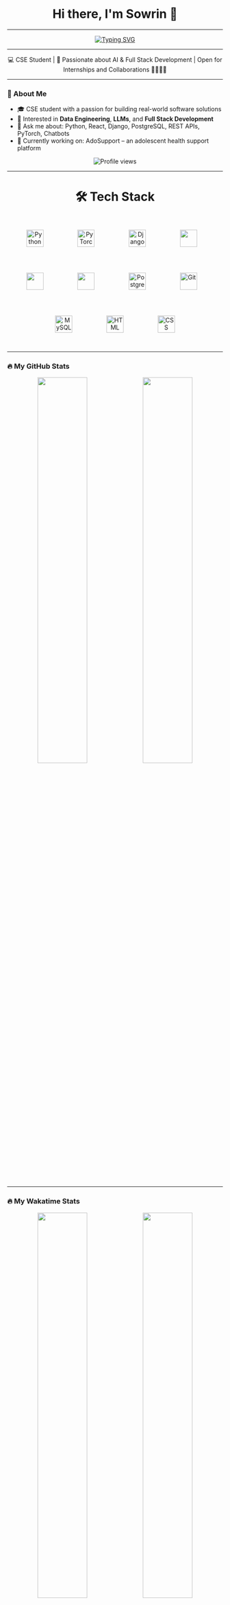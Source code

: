<h1 align="center">Hi there, I'm Sowrin 👋</h1>

---

<div align="center">
  <a href="https://git.io/typing-svg">
    <img src="https://readme-typing-svg.demolab.com?font=Fira+Code&size=22&duration=3000&pause=1000&&center=true&color=11CAFF&random=true&width=450&lines=Interactive+Web+Dev;Interested+in+AI+Models+and+Agent;Learning+new+skills+daily;Let's+build+something+awesome!!" alt="Typing SVG" />
  </a>
</div>

---

<p align="center">
  💻 CSE Student | 🧠 Passionate about AI & Full Stack Development | Open for Internships and Collaborations 🫱🏻‍🫲🏻
</p>

---

### 🌟 About Me
- 🎓 CSE student with a passion for building real-world software solutions
- 🧠 Interested in **Data Engineering**, **LLMs**, and **Full Stack Development**
- 💬 Ask me about: Python, React, Django, PostgreSQL, REST APIs, PyTorch, Chatbots
- 🚀 Currently working on: AdoSupport – an adolescent health support platform
<p align="center">
  <img src="https://komarev.com/ghpvc/?username=sowrin-paul&style=flat-square&color=blue" alt="Profile views" />
</p>

---

<h1 align="center"> 🛠️ Tech Stack </h1>
<p align="center">
  <img src="https://cdn.jsdelivr.net/gh/devicons/devicon/icons/python/python-original.svg" width="40" height="40" alt="Python" style="margin: 30px;"/>
  &nbsp;&nbsp;&nbsp;
  <img src="https://cdn.jsdelivr.net/gh/devicons/devicon/icons/pytorch/pytorch-original.svg" width="40" height="40" alt="PyTorch" style="margin: 30px;"/>
  &nbsp;&nbsp;&nbsp;
  <img src="https://cdn.jsdelivr.net/gh/devicons/devicon/icons/django/django-plain.svg" width="40" height="40" alt="Django" style="margin: 30px;"/>
  &nbsp;&nbsp;&nbsp;
  <img src="https://cdn.jsdelivr.net/gh/devicons/devicon/icons/javascript/javascript-original.svg" width="40" height="40" style="margin: 30px;"/>
  &nbsp;&nbsp;&nbsp;
  <img src="https://cdn.jsdelivr.net/gh/devicons/devicon/icons/react/react-original.svg" width="40" height="40" style="margin: 30px;"/>
  &nbsp;&nbsp;&nbsp;
  <img src="https://cdn.jsdelivr.net/gh/devicons/devicon@latest/icons/tailwindcss/tailwindcss-original.svg" height="40" style="margin: 30px;"/>
  &nbsp;&nbsp;&nbsp;
  <img src="https://cdn.jsdelivr.net/gh/devicons/devicon/icons/postgresql/postgresql-original.svg" width="40" height="40" alt="PostgreSQL" style="margin: 30px;"/>
  &nbsp;&nbsp;&nbsp;
  <img src="https://cdn.jsdelivr.net/gh/devicons/devicon/icons/git/git-original.svg" width="40" height="40" alt="Git" style="margin: 30px;"/>
  &nbsp;&nbsp;&nbsp;
  <img src="https://cdn.jsdelivr.net/gh/devicons/devicon/icons/mysql/mysql-original.svg" width="40" height="40" alt="MySQL" style="margin: 30px;"/>
  &nbsp;&nbsp;&nbsp;
  <img src="https://cdn.jsdelivr.net/gh/devicons/devicon/icons/html5/html5-original.svg" width="40" height="40" alt="HTML" style="margin: 30px;"/>
  &nbsp;&nbsp;&nbsp;
  <img src="https://cdn.jsdelivr.net/gh/devicons/devicon/icons/css3/css3-original.svg" width="40" height="40" alt="CSS" style="margin: 30px;"/>
</p>

---

### 🔥 My GitHub Stats
<p align="center">
  <img width="48%" src="https://github-readme-stats.vercel.app/api?username=sowrin-paul&show_icons=true&theme=radical" />
  <img width="48%" src="https://githubme-streak-stats.herokuapp.com/?user=sowrin-paul&theme=radical"/>
</p>

---

### 🔥 My Wakatime Stats
<p align="center">
  <img width="48%" src="[https://github-readme-stats.vercel.app/api?username=sowrin-paul&show_icons=true&theme=radical](https://wakatime.com/badge/user/3d0db17f-4655-47b9-8ec3-7a9245ca675f/project/a91d24ad-38e2-478d-a9c5-06255416f83a.svg)" />
  <img width="48%" src="https://wakatime.com/badge/user/3d0db17f-4655-47b9-8ec3-7a9245ca675f/project/801b0539-caa1-47e8-96c9-6419c915f505.svg" />
  <img width="48%" src="https://wakatime.com/badge/user/3d0db17f-4655-47b9-8ec3-7a9245ca675f/project/72833641-8a45-47a9-aa9f-afb68c10e0f7.svg" />
  <img width="48%" src="https://wakatime.com/badge/user/3d0db17f-4655-47b9-8ec3-7a9245ca675f/project/4cc263cc-209c-4a83-b399-4d7d29e566e0.svg" />
  <img width="48%" src="https://wakatime.com/badge/user/3d0db17f-4655-47b9-8ec3-7a9245ca675f/project/4cc263cc-209c-4a83-b399-4d7d29e566e0.svg" />
</p>

---

### 📈 My Most Used Languages
<p align="center">
  <img src="https://github-readme-stats.vercel.app/api/top-langs/?username=sowrin-paul&layout=compact&theme=tokyonight"/>
</p>

---

### 🧩 Projects I’m Proud Of
- 💡 [**AdoSupport**](https://github.com/sowrin-paul/Adol_web) – Adolescence guidance & health platform
- 🛠️ [Orphanage Management System - CareSerenity](https://github.com/sowrin-paul/CareSerenity)

---

### 📫 Let’s Connect
<p>
  <a href="mailto:paul.sowrin2002@email.com"><img src="https://img.shields.io/badge/Email-D14836?style=for-the-badge&logo=gmail&logoColor=white"/></a>
  <a href="https://www.linkedin.com/in/sowrin-paul-b3b928229/"><img src="https://img.shields.io/badge/LinkedIn-blue?style=for-the-badge&logo=linkedin&logoColor=white"/></a>
  <a href="https://sowrinpaul.netlify.app"><img src="https://img.shields.io/badge/Portfolio-000000?style=for-the-badge&logo=About.me&logoColor=white"/></a>
</p>
